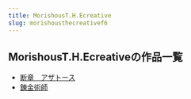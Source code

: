 ```yaml
---
title: MorishousT.H.Ecreative
slug: morishousthecreativef6
---
```


## MorishousT.H.Ecreativeの作品一覧

- [断章　アザトース](duanzhangazatos-cdd)
- [錬金術師](lianjinshushi-07a)
